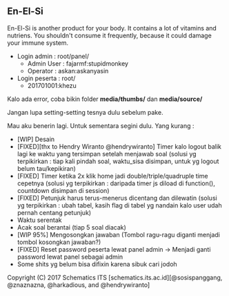 En-El-Si
-------------

En-El-Si is another product for your body. It contains a lot of vitamins and nutriens. You shouldn't consume it frequently, because it could damage your immune system.

- Login admin : root/panel/
  - Admin User : fajarmf:stupidmonkey
  - Operator : askan:askanyasin
- Login peserta : root/
  - 201701001:khezu

Kalo ada error, coba bikin folder **media/thumbs/** dan **media/source/**

Jangan lupa setting-setting tesnya dulu sebelum pake.

Mau aku benerin lagi. Untuk sementara segini dulu. Yang kurang :
- [WIP] Desain
- [FIXED][thx to Hendry Wiranto @hendrywiranto] Timer kalo logout balik lagi ke waktu yang tersimpan setelah menjawab soal
	(solusi yg terpikirkan : tiap kali pindah soal, waktu_sisa disimpan, untuk yg logout belum tau/kepikiran)
- [FIXED] Timer ketika 2x klik home jadi double/triple/quadruple time cepetnya
	(solusi yg terpikirkan : daripada timer js diload di function(), countdown disimpan di session)
- [FIXED] Petunjuk harus terus-menerus dicentang dan dilewatin
	(solusi yg terpikirkan : ubah tabel, kasih flag di tabel yg nandain kalo user udah pernah centang petunjuk)
- Waktu serentak
- Acak soal berantai (tiap 5 soal diacak)
- [WIP 95%] Mengosongkan jawaban (Tombol ragu-ragu diganti menjadi tombol kosongkan jawaban?)
- [FIXED] Reset password peserta lewat panel admin -> Menjadi ganti password lewat panel sebagai admin
- Some shits yg belum bisa difixin karena sibuk cari jodoh


Copyright (C) 2017 Schematics ITS [schematics.its.ac.id][@sosispanggang, @znaznazna, @harkadious, and @hendrywiranto]
